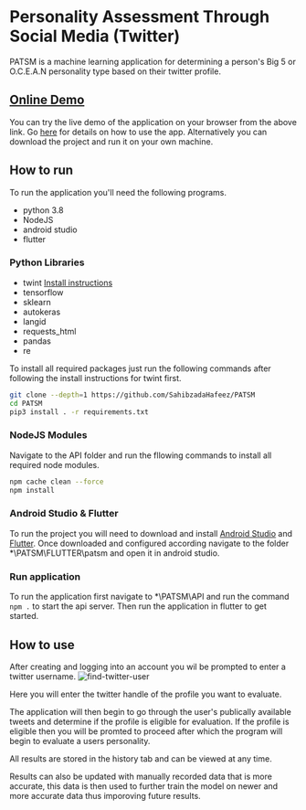 # Personality Assessment Through Social Media (Twitter)
PATSM is a machine learning application for determining a person's Big 5 or O.C.E.A.N personality type based on their twitter profile.

## [Online Demo](https://patsm-76602.web.app)
You can try the live demo of the application on your browser from the above link. Go [here](#how-to-use) for details on how to use the app. Alternatively you can download the project and run it on your own machine.

## How to run
To run the application you'll need the following programs.
 - python 3.8
 - NodeJS
 - android studio
 - flutter

### Python Libraries
 - twint [Install instructions](https://github.com/twintproject/twint)
 - tensorflow
 - sklearn
 - autokeras
 - langid
 - requests_html
 - pandas
 - re

To install all required packages just run the following commands after following the install instructions for twint first.
```bash
git clone --depth=1 https://github.com/SahibzadaHafeez/PATSM
cd PATSM
pip3 install . -r requirements.txt
```

### NodeJS Modules
Navigate to the API folder and run the fllowing commands to install all required node modules.
```bash
npm cache clean --force
npm install
```

### Android Studio & Flutter
To run the project you will need to download and install [Android Studio](https://developer.android.com/studio/install) and [Flutter](https://docs.flutter.dev/get-started/install). Once downloaded and configured according navigate to the folder *\PATSM\FLUTTER\patsm and open it in android studio.

### Run application
To run the application first navigate to *\PATSM\API and run the command `npm .` to start the api server.
Then run the application in flutter to get started.

## How to use
After creating and logging into an account you wil be prompted to enter a twitter username.
![find-twitter-user](https://user-images.githubusercontent.com/42448306/211232088-eba955c4-06ad-4746-a763-d739fe9b82fa.png)

Here you will enter the twitter handle of the profile you want to evaluate.


The application will then begin to go through the user's publically available tweets and determine if the profile is eligible for evaluation. If the profile is eligible then you will be promted to proceed after which the program will begin to evaluate a users personality.

All results are stored in the history tab and can be viewed at any time.

Results can also be updated with manually recorded data that is more accurate, this data is then used to further train the model on newer and more accurate data thus imporoving future results.
